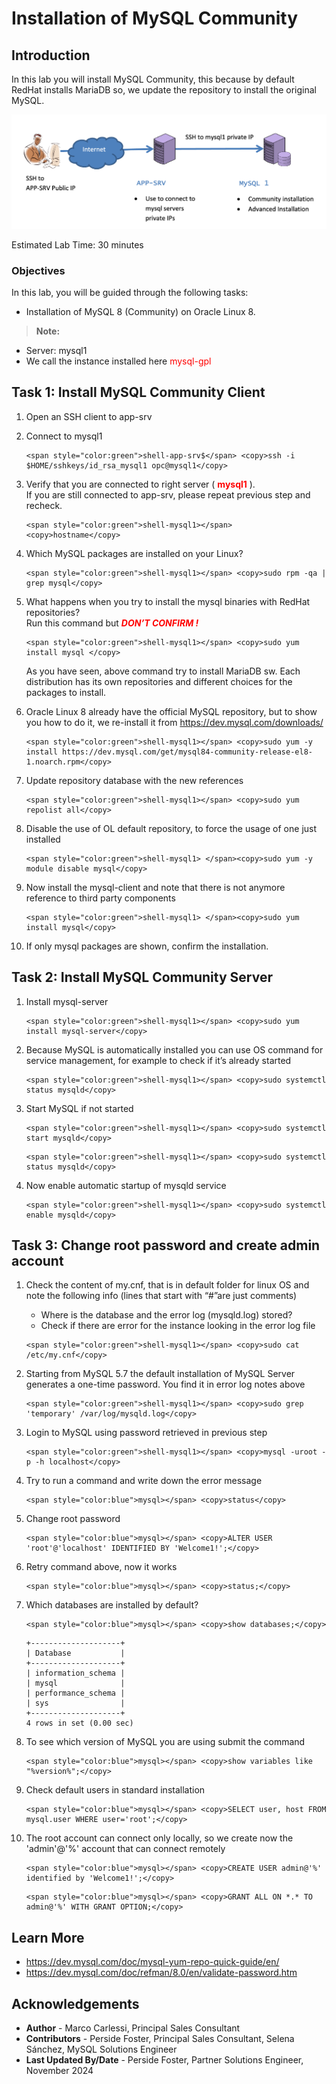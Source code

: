 # Installation of MySQL Community 

## Introduction
 In this lab you will install MySQL Community, this because by default RedHat installs MariaDB so, we update the repository to install the original MySQL.

![MYSQLEE](./images/set-up-mysql1.png "set up mysql1")

Estimated Lab Time: 30 minutes



### Objectives

In this lab, you will be guided through the following tasks: 
* Installation of MySQL 8 (Community) on Oracle Linux 8. 


> **Note:** 
  * Server: mysql1
  * We call the instance installed here <span style="color:red">mysql-gpl</span>

## Task 1: Install MySQL Community Client

1. Open an SSH client to app-srv

2. Connect to mysql1

    ```
    <span style="color:green">shell-app-srv$</span> <copy>ssh -i $HOME/sshkeys/id_rsa_mysql1 opc@mysql1</copy>
    ```

3. Verify that you are connected to right server (<span style="color:red"> **mysql1** </span>).  
    If you are still connected to app-srv, please repeat previous step and recheck.  
    ```
    <span style="color:green">shell-mysql1></span> <copy>hostname</copy>
    ```

4. Which MySQL packages are installed on your Linux?

    ```
    <span style="color:green">shell-mysql1></span> <copy>sudo rpm -qa | grep mysql</copy>
    ```

5. What happens when you try to install the mysql binaries with RedHat repositories?  
    Run this command but <span style="color:red"> ***DON’T CONFIRM !*** </span>

    ```
    <span style="color:green">shell-mysql1></span> <copy>sudo yum install mysql </copy>
    ```

    As you have seen, above command try to install MariaDB sw. Each distribution has its own repositories and different choices for the packages to install.

6. Oracle Linux 8 already have the official MySQL repository, but to show you how to do it, we re-install it from https://dev.mysql.com/downloads/
    ```
    <span style="color:green">shell-mysql1></span> <copy>sudo yum -y install https://dev.mysql.com/get/mysql84-community-release-el8-1.noarch.rpm</copy>
    ```

7. Update repository database with the new references
    ```
    <span style="color:green">shell-mysql1></span> <copy>sudo yum repolist all</copy>
    ```

8. Disable the use of OL default repository, to force the usage of one just installed   
    ```
    <span style="color:green">shell-mysql1> </span><copy>sudo yum -y module disable mysql</copy>
    ```

9. Now install the mysql-client and note that there is not anymore reference to third party components
    ```
    <span style="color:green">shell-mysql1> </span><copy>sudo yum install mysql</copy>
    ```

10. If only mysql packages are shown, confirm the installation.

## Task 2: Install MySQL Community Server

1. Install mysql-server
    ```
    <span style="color:green">shell-mysql1></span> <copy>sudo yum install mysql-server</copy>
    ```

2. Because MySQL is automatically installed you can use OS command for service management, for example to check if it’s already started
    ```
    <span style="color:green">shell-mysql1></span> <copy>sudo systemctl status mysqld</copy>
    ```

3. Start MySQL if not started
    ```
    <span style="color:green">shell-mysql1></span> <copy>sudo systemctl start mysqld</copy>
    ```

    ```
    <span style="color:green">shell-mysql1></span> <copy>sudo systemctl status mysqld</copy>
    ```
4. Now enable automatic startup of mysqld service
    ```
    <span style="color:green">shell-mysql1></span> <copy>sudo systemctl enable mysqld</copy>
    ```

## Task 3: Change root password and create admin account
1. Check the content of my.cnf, that is in default folder for linux OS and note the following info (lines that start with “#”are just comments)
    * Where is the database and the error log (mysqld.log) stored?
    * Check if there are error for the instance looking in the error log file

    ```
    <span style="color:green">shell-mysql1></span> <copy>sudo cat /etc/my.cnf</copy>
    ```

2. Starting from MySQL 5.7 the default installation of MySQL Server generates a one-time password. You find it in error log notes above 
    ```
    <span style="color:green">shell-mysql1></span> <copy>sudo grep 'temporary' /var/log/mysqld.log</copy>
    ```

3. Login to MySQL using password retrieved in previous step
    ```
    <span style="color:green">shell-mysql1></span> <copy>mysql -uroot -p -h localhost</copy>
    ```

4. Try to run a command and write down the error message
    ```
    <span style="color:blue">mysql></span> <copy>status</copy>
    ```

5. Change root password
    ```
    <span style="color:blue">mysql></span> <copy>ALTER USER 'root'@'localhost' IDENTIFIED BY 'Welcome1!';</copy>
    ```

6. Retry command above, now it works

    ```
    <span style="color:blue">mysql></span> <copy>status;</copy>
    ```

7. Which databases are installed by default?
    ```
    <span style="color:blue">mysql></span> <copy>show databases;</copy>
    ```
    ```
    +--------------------+
    | Database           |
    +--------------------+
    | information_schema |
    | mysql              |
    | performance_schema |
    | sys                |
    +--------------------+
    4 rows in set (0.00 sec)
    ```

8. To see which version of MySQL you are using submit the command

    ```
    <span style="color:blue">mysql></span> <copy>show variables like "%version%";</copy>
    ```

9. Check default users in standard installation

    ```
    <span style="color:blue">mysql></span> <copy>SELECT user, host FROM mysql.user WHERE user='root';</copy>
    ```

10. The root account can connect only locally, so we create now the 'admin'@'%' account that can connect remotely 
    ```
    <span style="color:blue">mysql></span> <copy>CREATE USER admin@'%' identified by 'Welcome1!';</copy>
    ```
    ```
    <span style="color:blue">mysql></span> <copy>GRANT ALL ON *.* TO admin@'%' WITH GRANT OPTION;</copy>
    ```


## Learn More
* https://dev.mysql.com/doc/mysql-yum-repo-quick-guide/en/
* https://dev.mysql.com/doc/refman/8.0/en/validate-password.htm

## Acknowledgements

- **Author** - Marco Carlessi, Principal Sales Consultant
- **Contributors** -  Perside Foster, Principal Sales Consultant, Selena Sánchez, MySQL Solutions Engineer
- **Last Updated By/Date** - Perside Foster, Partner Solutions Engineer, November 2024
